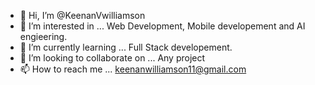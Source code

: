 - 👋 Hi, I’m @KeenanVwilliamson
- 👀 I’m interested in ... Web Development, Mobile developement and AI engieering.
- 🌱 I’m currently learning ... Full Stack developement. 
- 💞️ I’m looking to collaborate on ... Any project
- 📫 How to reach me ... keenanwilliamson11@gmail.com

<!---
KeenanVwilliamson/KeenanVwilliamson is a ✨ special ✨ repository because its `README.md` (this file) appears on your GitHub profile.
You can click the Preview link to take a look at your changes.
--->
